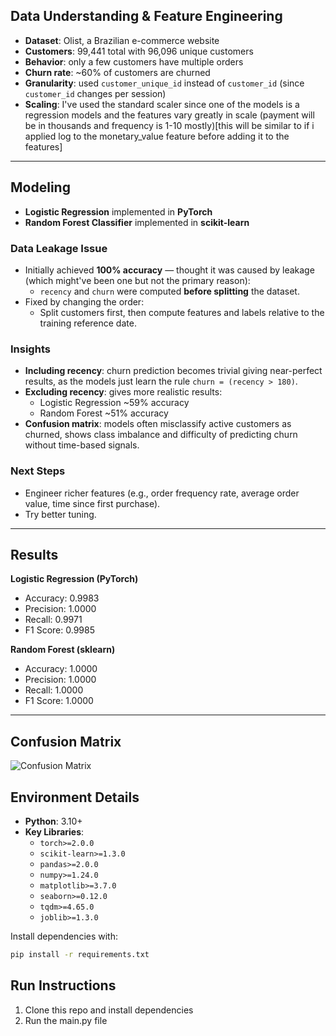 
## Data Understanding & Feature Engineering

- **Dataset**: Olist, a Brazilian e-commerce website  
- **Customers**: 99,441 total with 96,096 unique customers  
- **Behavior**: only a few customers have multiple orders  
- **Churn rate**: ~60% of customers are churned  
- **Granularity**: used `customer_unique_id` instead of `customer_id` (since `customer_id` changes per session)  
- **Scaling**: I've used the standard scaler since one of the models is a regression models and the features vary greatly in scale (payment will be in thousands and frequency is 1-10 mostly)[this will be similar to if i applied log to the monetary_value feature before adding it to the features]

---

## Modeling

- **Logistic Regression** implemented in **PyTorch**  
- **Random Forest Classifier** implemented in **scikit-learn**  

### Data Leakage Issue
- Initially achieved **100% accuracy** — thought it was caused by leakage (which might've been one but not the primary reason):
  - `recency` and `churn` were computed **before splitting** the dataset.
- Fixed by changing the order:
  - Split customers first, then compute features and labels relative to the training reference date.  

### Insights
- **Including recency**: churn prediction becomes trivial giving near-perfect results, as the models just learn the rule `churn = (recency > 180)`.  
- **Excluding recency**: gives more realistic results:
  - Logistic Regression ~59% accuracy  
  - Random Forest ~51% accuracy  
- **Confusion matrix**: models often misclassify active customers as churned, shows class imbalance and difficulty of predicting churn without time-based signals.  

### Next Steps
- Engineer richer features (e.g., order frequency rate, average order value, time since first purchase).
- Try better tuning.

---

##  Results

**Logistic Regression (PyTorch)**  
- Accuracy: 0.9983  
- Precision: 1.0000  
- Recall: 0.9971  
- F1 Score: 0.9985  

**Random Forest (sklearn)**  
- Accuracy: 1.0000  
- Precision: 1.0000  
- Recall: 1.0000  
- F1 Score: 1.0000  

---

## Confusion Matrix
![Confusion Matrix](images/confusion_matrix.png)

## Environment Details

- **Python**: 3.10+  
- **Key Libraries**:  
  - `torch>=2.0.0`  
  - `scikit-learn>=1.3.0`  
  - `pandas>=2.0.0`  
  - `numpy>=1.24.0`  
  - `matplotlib>=3.7.0`  
  - `seaborn>=0.12.0`  
  - `tqdm>=4.65.0`  
  - `joblib>=1.3.0`  

Install dependencies with:  
```bash
pip install -r requirements.txt
```
## Run Instructions
1. Clone this repo and install dependencies
2. Run the main.py file
